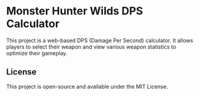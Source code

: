# Monster Hunter Wilds DPS Calculator

This project is a web-based DPS (Damage Per Second) calculator. It allows players to select their weapon and view various weapon statistics to optimize their gameplay.

## License

This project is open-source and available under the MIT License.

